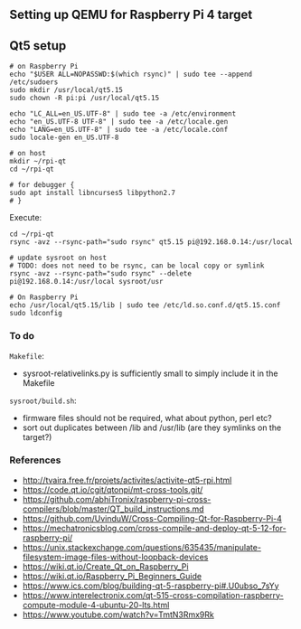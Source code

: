 ## Setting up QEMU for Raspberry Pi 4 target

## Qt5 setup

    # on Raspberry Pi
    echo "$USER ALL=NOPASSWD:$(which rsync)" | sudo tee --append /etc/sudoers
    sudo mkdir /usr/local/qt5.15
    sudo chown -R pi:pi /usr/local/qt5.15

    echo "LC_ALL=en_US.UTF-8" | sudo tee -a /etc/environment
    echo "en_US.UTF-8 UTF-8" | sudo tee -a /etc/locale.gen
    echo "LANG=en_US.UTF-8" | sudo tee -a /etc/locale.conf
    sudo locale-gen en_US.UTF-8

    # on host
    mkdir ~/rpi-qt
    cd ~/rpi-qt

    # for debugger {
    sudo apt install libncurses5 libpython2.7
    # }

Execute:

    cd ~/rpi-qt
    rsync -avz --rsync-path="sudo rsync" qt5.15 pi@192.168.0.14:/usr/local

    # update sysroot on host
    # TODO: does not need to be rsync, can be local copy or symlink
    rsync -avz --rsync-path="sudo rsync" --delete pi@192.168.0.14:/usr/local sysroot/usr

    # On Raspberry Pi
    echo /usr/local/qt5.15/lib | sudo tee /etc/ld.so.conf.d/qt5.15.conf
    sudo ldconfig

### To do

`Makefile`:

- sysroot-relativelinks.py is sufficiently small to simply include it in the Makefile

`sysroot/build.sh`:

- firmware files should not be required, what about python, perl etc?
- sort out duplicates between /lib and /usr/lib (are they symlinks on the target?)

### References

- http://tvaira.free.fr/projets/activites/activite-qt5-rpi.html
- https://code.qt.io/cgit/qtonpi/mt-cross-tools.git/
- https://github.com/abhiTronix/raspberry-pi-cross-compilers/blob/master/QT_build_instructions.md
- https://github.com/UvinduW/Cross-Compiling-Qt-for-Raspberry-Pi-4
- https://mechatronicsblog.com/cross-compile-and-deploy-qt-5-12-for-raspberry-pi/
- https://unix.stackexchange.com/questions/635435/manipulate-filesystem-image-files-without-loopback-devices
- https://wiki.qt.io/Create_Qt_on_Raspberry_Pi
- https://wiki.qt.io/Raspberry_Pi_Beginners_Guide
- https://www.ics.com/blog/building-qt-5-raspberry-pi#.U0ubso_7sYy
- https://www.interelectronix.com/qt-515-cross-compilation-raspberry-compute-module-4-ubuntu-20-lts.html
- https://www.youtube.com/watch?v=TmtN3Rmx9Rk
